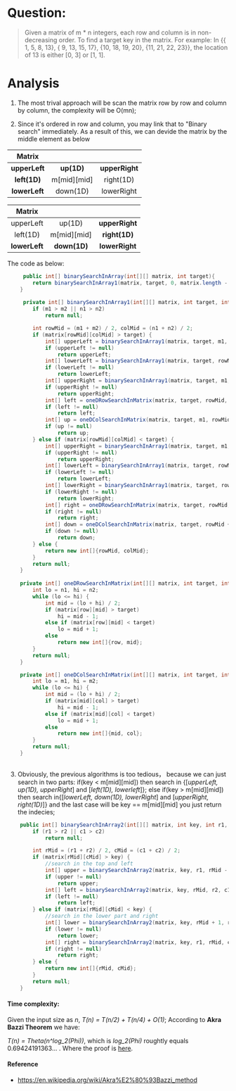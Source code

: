 
# Question:
> Given a matrix of m * n integers, each row and column is in non-decreasing order. To find a target key in the matrix.
For example: In {{ 1,  5,  8, 13}, { 9, 13, 15, 17}, {10, 18, 19, 20}, {11, 21, 22, 23}}, the location of 13 is either [0, 3] or [1, 1].

# Analysis
1. The most trival approach will be scan the matrix row by row and column by column, the complexity will be O(mn);

2. Since it's ordered in row and column, you may link that to "Binary search" immediately. As a result of this, we can devide the matrix by the middle element as below

|Matrix| | | 
|:-:|:-:|:-:|
| __upperLeft__ |   __up(1D)__    | __upperRight__ |  
| __left(1D)__  | m[mid][mid] | right(1D)  |
| __lowerLeft__ |   down(1D)  | lowerRight |

|Matrix| | |
|:-:|:-:|:-:|
| upperLeft |   up(1D)    | __upperRight__ |  
| left(1D)  | m[mid][mid] | __right(1D)__  |
| __lowerLeft__ |   __down(1D)__  | __lowerRight__ |

The code as below:
```java
     public int[] binarySearchInArray(int[][] matrix, int target){
	    return binarySearchInArray1(matrix, target, 0, matrix.length - 1, 0, matrix[0].length - 1);
	}
     
     private int[] binarySearchInArray1(int[][] matrix, int target, int m1, int m2, int n1, int n2) {
        if (m1 > m2 || n1 > n2)
            return null;

        int rowMid = (m1 + m2) / 2, colMid = (n1 + n2) / 2;
        if (matrix[rowMid][colMid] > target) {
            int[] upperLeft = binarySearchInArray1(matrix, target, m1, rowMid - 1, n1, colMid - 1);
            if (upperLeft != null)
                return upperLeft;
            int[] lowerLeft = binarySearchInArray1(matrix, target, rowMid + 1, m2, n1, colMid - 1);
            if (lowerLeft != null)
                return lowerLeft;
            int[] upperRight = binarySearchInArray1(matrix, target, m1, rowMid - 1, colMid + 1, n2);
            if (upperRight != null)
                return upperRight;
            int[] left = oneDRowSearchInMatrix(matrix, target, rowMid, n1, colMid - 1);
            if (left != null)
                return left;
            int[] up = oneDColSearchInMatrix(matrix, target, m1, rowMid - 1, colMid);
            if (up != null)
                return up;
        } else if (matrix[rowMid][colMid] < target) {
            int[] upperRight = binarySearchInArray1(matrix, target, m1, rowMid - 1, colMid + 1, n2);
            if (upperRight != null)
                return upperRight;
            int[] lowerLeft = binarySearchInArray1(matrix, target, rowMid + 1, m2, n1, colMid - 1);
            if (lowerLeft != null)
                return lowerLeft;
            int[] lowerRight = binarySearchInArray1(matrix, target, rowMid + 1, m2, colMid + 1, n2);
            if (lowerRight != null)
                return lowerRight;
            int[] right = oneDRowSearchInMatrix(matrix, target, rowMid, colMid + 1, n2);
            if (right != null)
                return right;
            int[] down = oneDColSearchInMatrix(matrix, target, rowMid + 1, m2, colMid);
            if (down != null)
                return down;
        } else {
            return new int[]{rowMid, colMid};
        }
        return null;
    }
    
    private int[] oneDRowSearchInMatrix(int[][] matrix, int target, int row, int n1, int n2) {
        int lo = n1, hi = n2;
        while (lo <= hi) {
            int mid = (lo + hi) / 2;
            if (matrix[row][mid] > target)
                hi = mid - 1;
            else if (matrix[row][mid] < target)
                lo = mid + 1;
            else
                return new int[]{row, mid};
        }
        return null;
    }

    private int[] oneDColSearchInMatrix(int[][] matrix, int target, int m1, int m2, int col) {
        int lo = m1, hi = m2;
        while (lo <= hi) {
            int mid = (lo + hi) / 2;
            if (matrix[mid][col] > target)
                hi = mid - 1;
            else if (matrix[mid][col] < target)
                lo = mid + 1;
            else
                return new int[]{mid, col};
        }
        return null;
    }
    
```
3. Obviously, the previous algorithms is too tedious， because we can just search in two parts: if(key < m[mid][mid]) then search in  {[_upperLeft, up(1D), upperRight_] and [_left(1D), lowerleft_]}; else if(key > m[mid][mid]) then search in{[_lowerLeft, down(1D), lowerRight_] and [_upperRight, right(1D)_]} and the last case will be key == m[mid][mid] you just return the indecies; 
```java
    public int[] binarySearchInArray2(int[][] matrix, int key, int r1, int r2, int c1, int c2) {
        if (r1 > r2 || c1 > c2)
            return null;

        int rMid = (r1 + r2) / 2, cMid = (c1 + c2) / 2;
        if (matrix[rMid][cMid] > key) {
            //search in the top and left
            int[] upper = binarySearchInArray2(matrix, key, r1, rMid - 1, c1, c2);
            if (upper != null)
                return upper;
            int[] left = binarySearchInArray2(matrix, key, rMid, r2, c1, cMid - 1);
            if (left != null)
                return left;
        } else if (matrix[rMid][cMid] < key) {
            //search in the lower part and right
            int[] lower = binarySearchInArray2(matrix, key, rMid + 1, r2, c1, c2);
            if (lower != null)
                return lower;
            int[] right = binarySearchInArray2(matrix, key, r1, rMid, cMid + 1, c2);
            if (right != null)
                return right;
        } else {
            return new int[]{rMid, cMid};
        }
        return null;
    }

```
#### Time complexity: 
Given the input size as _n_, _T(n) = T(n/2) + T(n/4) + O(1)_; According to __Akra Bazzi Theorem__ we have:

_T(n) = Theta(n^log_2(Phi))_, which is _log_2(Phi)_ roughtly equals 0.69424191363... . Where the proof is [here](https://github.com/CodeOptimization/algorithms/blob/master/Akra_Bazzi_Theorem.md).



#### Reference

  * https://en.wikipedia.org/wiki/Akra%E2%80%93Bazzi_method
  


